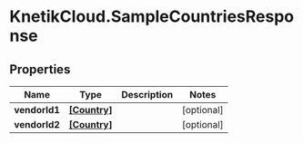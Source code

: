 # KnetikCloud.SampleCountriesResponse

## Properties
Name | Type | Description | Notes
------------ | ------------- | ------------- | -------------
**vendorId1** | [**[Country]**](Country.md) |  | [optional] 
**vendorId2** | [**[Country]**](Country.md) |  | [optional] 


